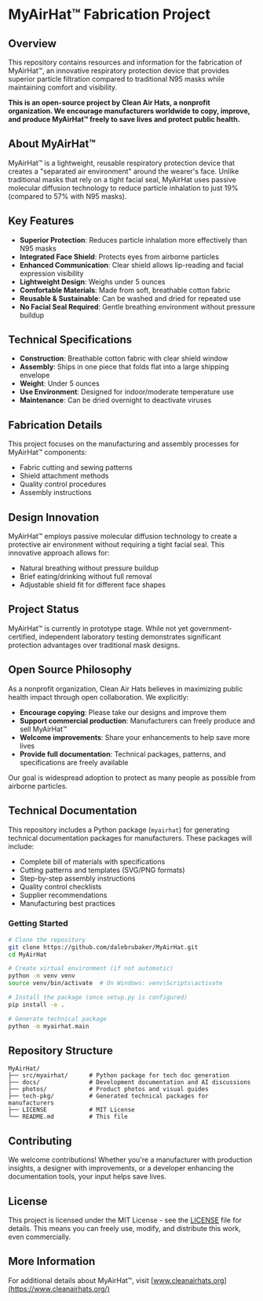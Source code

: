# MyAirHat™ Fabrication Project

## Overview

This repository contains resources and information for the fabrication of MyAirHat™, an innovative respiratory protection device that provides superior particle filtration compared to traditional N95 masks while maintaining comfort and visibility.

**This is an open-source project by Clean Air Hats, a nonprofit organization. We encourage manufacturers worldwide to copy, improve, and produce MyAirHat™ freely to save lives and protect public health.**

## About MyAirHat™

MyAirHat™ is a lightweight, reusable respiratory protection device that creates a "separated air environment" around the wearer's face. Unlike traditional masks that rely on a tight facial seal, MyAirHat uses passive molecular diffusion technology to reduce particle inhalation to just 19% (compared to 57% with N95 masks).

## Key Features

- **Superior Protection**: Reduces particle inhalation more effectively than N95 masks
- **Integrated Face Shield**: Protects eyes from airborne particles
- **Enhanced Communication**: Clear shield allows lip-reading and facial expression visibility
- **Lightweight Design**: Weighs under 5 ounces
- **Comfortable Materials**: Made from soft, breathable cotton fabric
- **Reusable & Sustainable**: Can be washed and dried for repeated use
- **No Facial Seal Required**: Gentle breathing environment without pressure buildup

## Technical Specifications

- **Construction**: Breathable cotton fabric with clear shield window
- **Assembly**: Ships in one piece that folds flat into a large shipping envelope
- **Weight**: Under 5 ounces
- **Use Environment**: Designed for indoor/moderate temperature use
- **Maintenance**: Can be dried overnight to deactivate viruses

## Fabrication Details

This project focuses on the manufacturing and assembly processes for MyAirHat™ components:

- Fabric cutting and sewing patterns
- Shield attachment methods
- Quality control procedures
- Assembly instructions

## Design Innovation

MyAirHat™ employs passive molecular diffusion technology to create a protective air environment without requiring a tight facial seal. This innovative approach allows for:

- Natural breathing without pressure buildup
- Brief eating/drinking without full removal
- Adjustable shield fit for different face shapes

## Project Status

MyAirHat™ is currently in prototype stage. While not yet government-certified, independent laboratory testing demonstrates significant protection advantages over traditional mask designs.

## Open Source Philosophy

As a nonprofit organization, Clean Air Hats believes in maximizing public health impact through open collaboration. We explicitly:

- **Encourage copying**: Please take our designs and improve them
- **Support commercial production**: Manufacturers can freely produce and sell MyAirHat™
- **Welcome improvements**: Share your enhancements to help save more lives
- **Provide full documentation**: Technical packages, patterns, and specifications are freely available

Our goal is widespread adoption to protect as many people as possible from airborne particles.

## Technical Documentation

This repository includes a Python package (`myairhat`) for generating technical documentation packages for manufacturers. These packages will include:

- Complete bill of materials with specifications
- Cutting patterns and templates (SVG/PNG formats)
- Step-by-step assembly instructions
- Quality control checklists
- Supplier recommendations
- Manufacturing best practices

### Getting Started

```bash
# Clone the repository
git clone https://github.com/dalebrubaker/MyAirHat.git
cd MyAirHat

# Create virtual environment (if not automatic)
python -m venv venv
source venv/bin/activate  # On Windows: venv\Scripts\activate

# Install the package (once setup.py is configured)
pip install -e .

# Generate technical package
python -m myairhat.main
```

## Repository Structure

```
MyAirHat/
├── src/myairhat/      # Python package for tech doc generation
├── docs/              # Development documentation and AI discussions
├── photos/            # Product photos and visual guides
├── tech-pkg/          # Generated technical packages for manufacturers
├── LICENSE            # MIT License
└── README.md          # This file
```

## Contributing

We welcome contributions! Whether you're a manufacturer with production insights, a designer with improvements, or a developer enhancing the documentation tools, your input helps save lives.

## License

This project is licensed under the MIT License - see the [LICENSE](LICENSE) file for details. This means you can freely use, modify, and distribute this work, even commercially.

## More Information

For additional details about MyAirHat™, visit [www.cleanairhats.org](https://www.cleanairhats.org/)
